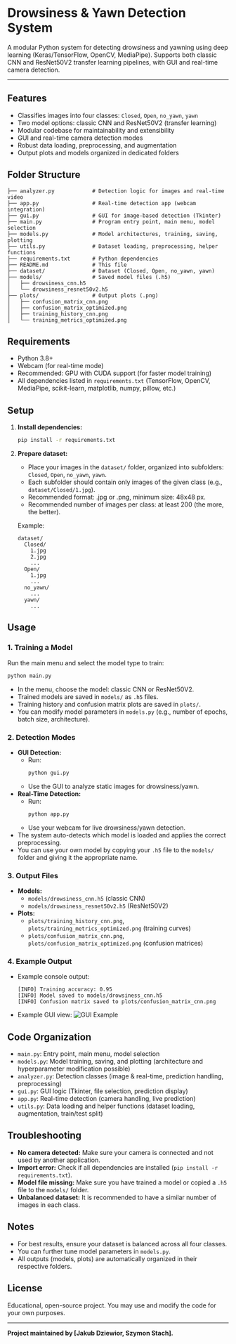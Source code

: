# Drowsiness & Yawn Detection System

A modular Python system for detecting drowsiness and yawning using deep learning (Keras/TensorFlow, OpenCV, MediaPipe). Supports both classic CNN and ResNet50V2 transfer learning pipelines, with GUI and real-time camera detection.

---

## Features
- Classifies images into four classes: `Closed`, `Open`, `no_yawn`, `yawn`
- Two model options: classic CNN and ResNet50V2 (transfer learning)
- Modular codebase for maintainability and extensibility
- GUI and real-time camera detection modes
- Robust data loading, preprocessing, and augmentation
- Output plots and models organized in dedicated folders

## Folder Structure
```
├── analyzer.py            # Detection logic for images and real-time video
├── app.py                 # Real-time detection app (webcam integration)
├── gui.py                 # GUI for image-based detection (Tkinter)
├── main.py                # Program entry point, main menu, model selection
├── models.py              # Model architectures, training, saving, plotting
├── utils.py               # Dataset loading, preprocessing, helper functions
├── requirements.txt       # Python dependencies
├── README.md              # This file
├── dataset/               # Dataset (Closed, Open, no_yawn, yawn)
├── models/                # Saved model files (.h5)
│   ├── drowsiness_cnn.h5
│   └── drowsiness_resnet50v2.h5
├── plots/                 # Output plots (.png)
│   ├── confusion_matrix_cnn.png
│   ├── confusion_matrix_optimized.png
│   ├── training_history_cnn.png
│   └── training_metrics_optimized.png
```

## Requirements
- Python 3.8+
- Webcam (for real-time mode)
- Recommended: GPU with CUDA support (for faster model training)
- All dependencies listed in `requirements.txt` (TensorFlow, OpenCV, MediaPipe, scikit-learn, matplotlib, numpy, pillow, etc.)

## Setup
1. **Install dependencies:**
   ```bash
   pip install -r requirements.txt
   ```
2. **Prepare dataset:**
   - Place your images in the `dataset/` folder, organized into subfolders: `Closed`, `Open`, `no_yawn`, `yawn`.
   - Each subfolder should contain only images of the given class (e.g., `dataset/Closed/1.jpg`).
   - Recommended format: .jpg or .png, minimum size: 48x48 px.
   - Recommended number of images per class: at least 200 (the more, the better).

   Example:
   ```
   dataset/
     Closed/
       1.jpg
       2.jpg
       ...
     Open/
       1.jpg
       ...
     no_yawn/
       ...
     yawn/
       ...
   ```

## Usage
### 1. Training a Model
Run the main menu and select the model type to train:
```bash
python main.py
```
- In the menu, choose the model: classic CNN or ResNet50V2.
- Trained models are saved in `models/` as `.h5` files.
- Training history and confusion matrix plots are saved in `plots/`.
- You can modify model parameters in `models.py` (e.g., number of epochs, batch size, architecture).

### 2. Detection Modes
- **GUI Detection:**
  - Run:
    ```bash
    python gui.py
    ```
  - Use the GUI to analyze static images for drowsiness/yawn.
- **Real-Time Detection:**
  - Run:
    ```bash
    python app.py
    ```
  - Use your webcam for live drowsiness/yawn detection.
- The system auto-detects which model is loaded and applies the correct preprocessing.
- You can use your own model by copying your `.h5` file to the `models/` folder and giving it the appropriate name.

### 3. Output Files
- **Models:**
  - `models/drowsiness_cnn.h5` (classic CNN)
  - `models/drowsiness_resnet50v2.h5` (ResNet50V2)
- **Plots:**
  - `plots/training_history_cnn.png`, `plots/training_metrics_optimized.png` (training curves)
  - `plots/confusion_matrix_cnn.png`, `plots/confusion_matrix_optimized.png` (confusion matrices)

### 4. Example Output
- Example console output:
  ```
  [INFO] Training accuracy: 0.95
  [INFO] Model saved to models/drowsiness_cnn.h5
  [INFO] Confusion matrix saved to plots/confusion_matrix_cnn.png
  ```
- Example GUI view:
  ![GUI Example](plots/training_history_cnn.png)

## Code Organization
- `main.py`: Entry point, main menu, model selection
- `models.py`: Model training, saving, and plotting (architecture and hyperparameter modification possible)
- `analyzer.py`: Detection classes (image & real-time, prediction handling, preprocessing)
- `gui.py`: GUI logic (Tkinter, file selection, prediction display)
- `app.py`: Real-time detection (camera handling, live prediction)
- `utils.py`: Data loading and helper functions (dataset loading, augmentation, train/test split)

## Troubleshooting
- **No camera detected:** Make sure your camera is connected and not used by another application.
- **Import error:** Check if all dependencies are installed (`pip install -r requirements.txt`).
- **Model file missing:** Make sure you have trained a model or copied a `.h5` file to the `models/` folder.
- **Unbalanced dataset:** It is recommended to have a similar number of images in each class.

## Notes
- For best results, ensure your dataset is balanced across all four classes.
- You can further tune model parameters in `models.py`.
- All outputs (models, plots) are automatically organized in their respective folders.

## License
Educational, open-source project. You may use and modify the code for your own purposes.

---

**Project maintained by [Jakub Dziewior, Szymon Stach].**

